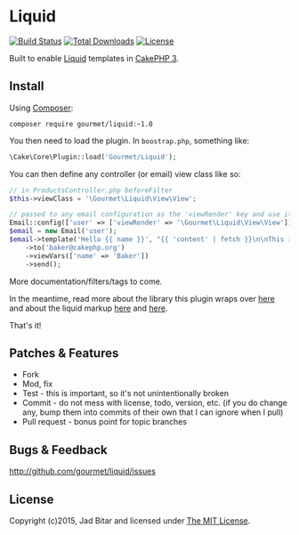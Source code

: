 # Liquid

[![Build Status](https://travis-ci.org/gourmet/liquid.svg?branch=master)](https://travis-ci.org/gourmet/liquid)
[![Total Downloads](https://poser.pugx.org/gourmet/liquid/downloads.svg)](https://packagist.org/packages/gourmet/liquid)
[![License](https://poser.pugx.org/gourmet/liquid/license.svg)](https://packagist.org/packages/gourmet/liquid)

Built to enable [Liquid] templates in [CakePHP 3].

## Install

Using [Composer]:

```
composer require gourmet/liquid:~1.0
```

You then need to load the plugin. In `boostrap.php`, something like:

```php
\Cake\Core\Plugin::load('Gourmet/Liquid');
```

You can then define any controller (or email) view class like so:

```php
// in ProductsController.php beforeFilter
$this->viewClass = '\Gourmet\Liquid\View\View';

// passed to any email configuration as the 'viewRender' key and use it:
Email::config(['user' => ['viewRender' => '\Gourmet\Liquid\View\View']]);
$email = new Email('user');
$email->template('Hello {{ name }}', "{{ 'content' | fetch }}\n\nThis is an automated email.")
    ->to('baker@cakephp.org')
    ->viewVars(['name' => 'Baker'])
    ->send();
```

More documentation/filters/tags to come.

In the meantime, read more about the library this plugin wraps over [here](https://github.com/kalimatas/php-liquid)
and about the liquid markup [here](https://github.com/Shopify/liquid/wiki) and
[here](http://docs.shopify.com/themes/liquid-documentation/).

That's it!

## Patches & Features

* Fork
* Mod, fix
* Test - this is important, so it's not unintentionally broken
* Commit - do not mess with license, todo, version, etc. (if you do change any, bump them into commits of
their own that I can ignore when I pull)
* Pull request - bonus point for topic branches

## Bugs & Feedback

http://github.com/gourmet/liquid/issues

## License

Copyright (c)2015, Jad Bitar and licensed under [The MIT License][mit].

[CakePHP 3]:http://cakephp.org
[Composer]:http://getcomposer.org
[mit]:http://www.opensource.org/licenses/mit-license.php
[Liquid]:https://github.com/Shopify/liquid
